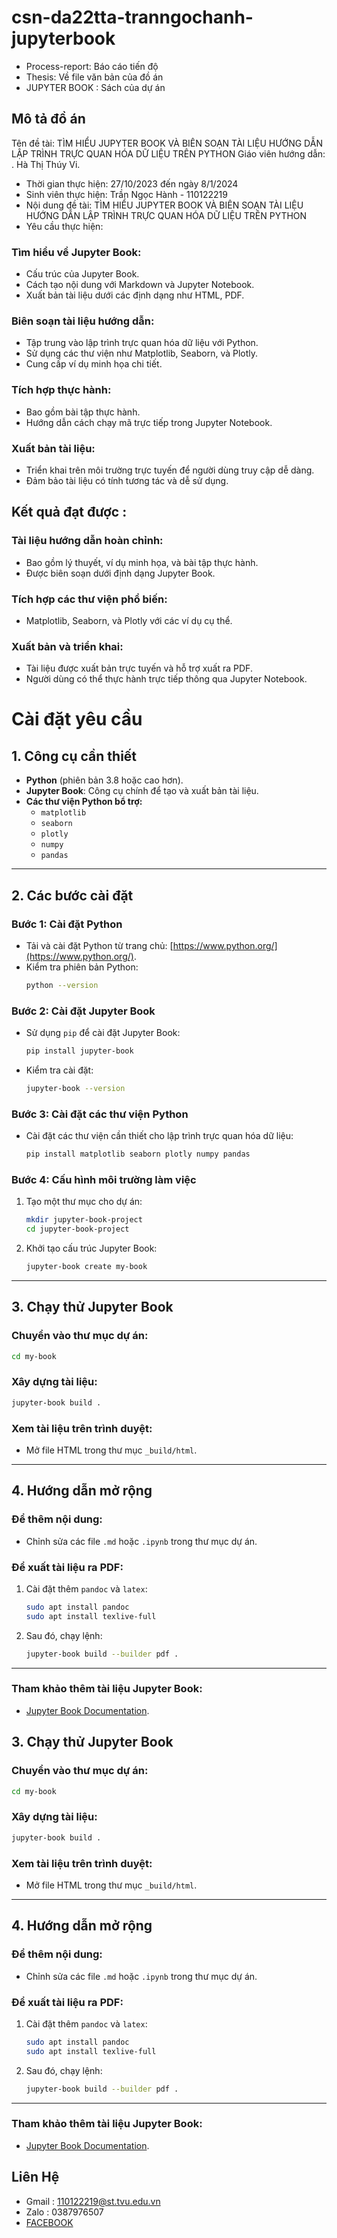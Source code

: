 # csn-da22tta-tranngochanh-jupyterbook
- Process-report: Báo cáo tiến độ
- Thesis: Về file văn bản của đồ án
- JUPYTER BOOK : Sách của dự án
## Mô tả đồ án
Tên đề tài: TÌM HIỂU JUPYTER BOOK VÀ BIÊN SOẠN TÀI LIỆU HƯỚNG DẪN LẬP TRÌNH TRỰC QUAN HÓA DỮ LIỆU TRÊN PYTHON
Giáo viên hướng dẫn: . Hà Thị Thúy Vi.
- Thời gian thực hiện: 27/10/2023 đến ngày 8/1/2024
- Sinh viên thực hiện: Trần Ngọc Hành - 110122219
- Nội dung đề tài: TÌM HIỂU JUPYTER BOOK VÀ BIÊN SOẠN TÀI LIỆU HƯỚNG DẪN LẬP TRÌNH TRỰC QUAN HÓA DỮ LIỆU TRÊN PYTHON
- Yêu cầu thực hiện:
### Tìm hiểu về Jupyter Book:
- Cấu trúc của Jupyter Book.
- Cách tạo nội dung với Markdown và Jupyter Notebook.
- Xuất bản tài liệu dưới các định dạng như HTML, PDF.
### Biên soạn tài liệu hướng dẫn:
- Tập trung vào lập trình trực quan hóa dữ liệu với Python.
- Sử dụng các thư viện như Matplotlib, Seaborn, và Plotly.
- Cung cấp ví dụ minh họa chi tiết.
### Tích hợp thực hành:
- Bao gồm bài tập thực hành.
- Hướng dẫn cách chạy mã trực tiếp trong Jupyter Notebook.
### Xuất bản tài liệu:
- Triển khai trên môi trường trực tuyến để người dùng truy cập dễ dàng.
- Đảm bảo tài liệu có tính tương tác và dễ sử dụng.
## Kết quả đạt được :
### Tài liệu hướng dẫn hoàn chỉnh:
- Bao gồm lý thuyết, ví dụ minh họa, và bài tập thực hành.
- Được biên soạn dưới định dạng Jupyter Book.
### Tích hợp các thư viện phổ biến:
- Matplotlib, Seaborn, và Plotly với các ví dụ cụ thể.
### Xuất bản và triển khai:
- Tài liệu được xuất bản trực tuyến và hỗ trợ xuất ra PDF.
- Người dùng có thể thực hành trực tiếp thông qua Jupyter Notebook.
# Cài đặt yêu cầu

## 1. Công cụ cần thiết
- **Python** (phiên bản 3.8 hoặc cao hơn).
- **Jupyter Book**: Công cụ chính để tạo và xuất bản tài liệu.
- **Các thư viện Python bổ trợ:**
  - `matplotlib`
  - `seaborn`
  - `plotly`
  - `numpy`
  - `pandas`

---

## 2. Các bước cài đặt

### Bước 1: Cài đặt Python
- Tải và cài đặt Python từ trang chủ: [https://www.python.org/](https://www.python.org/).
- Kiểm tra phiên bản Python:
  ```bash
  python --version
  ```

### Bước 2: Cài đặt Jupyter Book
- Sử dụng `pip` để cài đặt Jupyter Book:
  ```bash
  pip install jupyter-book
  ```
- Kiểm tra cài đặt:
  ```bash
  jupyter-book --version
  ```

### Bước 3: Cài đặt các thư viện Python
- Cài đặt các thư viện cần thiết cho lập trình trực quan hóa dữ liệu:
  ```bash
  pip install matplotlib seaborn plotly numpy pandas
  ```

### Bước 4: Cấu hình môi trường làm việc
1. Tạo một thư mục cho dự án:
   ```bash
   mkdir jupyter-book-project
   cd jupyter-book-project
   ```
2. Khởi tạo cấu trúc Jupyter Book:
   ```bash
   jupyter-book create my-book
   ```

---

## 3. Chạy thử Jupyter Book

### Chuyển vào thư mục dự án:
```bash
cd my-book
```

### Xây dựng tài liệu:
```bash
jupyter-book build .
```

### Xem tài liệu trên trình duyệt:
- Mở file HTML trong thư mục `_build/html`.

---

## 4. Hướng dẫn mở rộng

### Để thêm nội dung:
- Chỉnh sửa các file `.md` hoặc `.ipynb` trong thư mục dự án.

### Để xuất tài liệu ra PDF:
1. Cài đặt thêm `pandoc` và `latex`:
   ```bash
   sudo apt install pandoc
   sudo apt install texlive-full
   ```
2. Sau đó, chạy lệnh:
   ```bash
   jupyter-book build --builder pdf .
   ```

---

### Tham khảo thêm tài liệu Jupyter Book:
- [Jupyter Book Documentation](https://jupyterbook.org/).

## 3. Chạy thử Jupyter Book

### Chuyển vào thư mục dự án:
```bash
cd my-book
```

### Xây dựng tài liệu:
```bash
jupyter-book build .
```

### Xem tài liệu trên trình duyệt:
- Mở file HTML trong thư mục `_build/html`.

---

## 4. Hướng dẫn mở rộng

### Để thêm nội dung:
- Chỉnh sửa các file `.md` hoặc `.ipynb` trong thư mục dự án.

### Để xuất tài liệu ra PDF:
1. Cài đặt thêm `pandoc` và `latex`:
   ```bash
   sudo apt install pandoc
   sudo apt install texlive-full
   ```
2. Sau đó, chạy lệnh:
   ```bash
   jupyter-book build --builder pdf .
   ```

---

### Tham khảo thêm tài liệu Jupyter Book:
- [Jupyter Book Documentation](https://jupyterbook.org/).
## Liên Hệ
- Gmail : 110122219@st.tvu.edu.vn
- Zalo : 0387976507
- [FACEBOOK](https://www.facebook.com/tran.ngoc.hanh.248453/)
